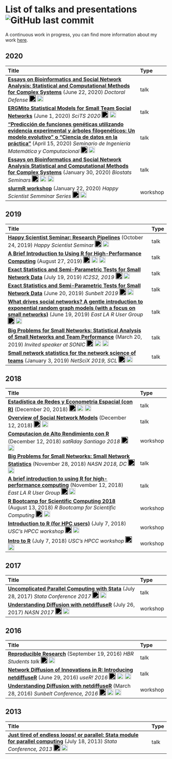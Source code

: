 
# List of talks and presentations ![GitHub last commit](https://img.shields.io/github/last-commit/gvegayon/talks)

A continuous work in progress, you can find more information about my
work [here](https://ggvy.cl).

## 2020

| Title                                                                                                                                                                                                                                                                                                                                                                                                                                                                                                                                                                                                                                                                                                                                                                                                                                                                                                                                                      | Type     |
| :--------------------------------------------------------------------------------------------------------------------------------------------------------------------------------------------------------------------------------------------------------------------------------------------------------------------------------------------------------------------------------------------------------------------------------------------------------------------------------------------------------------------------------------------------------------------------------------------------------------------------------------------------------------------------------------------------------------------------------------------------------------------------------------------------------------------------------------------------------------------------------------------------------------------------------------------------------- | :------- |
| <a href="https://github.com/gvegayon/defense" target="_blank" ><strong>Essays on Bioinformatics and Social Network Analysis: Statistical and Computational Methods for Complex Systems</strong></a> (June 22, 2020) <em>Doctoral Defense</em> <a href ="https://github.com/gvegayon/defense/raw/master/slides.pdf" target="_blank"><img width="20px" style="filter: brightness(0);" alt="Slides icon" src="https://upload.wikimedia.org/wikipedia/commons/f/f5/PowerPoint_Presentation_Flat_Icon.svg"></a> <a href="https://github.com/gvegayon/defense" target="_blank"><img width="20px" alt="Octocat icon" src="https://upload.wikimedia.org/wikipedia/commons/9/91/Octicons-mark-github.svg"></a>                                                                                                                                                                                                                                                      | talk     |
| <a href="20200600-scits2020/" target="_blank" ><strong>ERGMito Statistical Models for Small Team Social Networks</strong></a> (June 1, 2020) <em>SciTS 2020</em> <a href ="https://github.com/gvegayon/talks/raw/master/20200600-scits2020/slides.pdf" target="_blank"><img width="20px" style="filter: brightness(0);" alt="Slides icon" src="https://upload.wikimedia.org/wikipedia/commons/f/f5/PowerPoint_Presentation_Flat_Icon.svg"></a> <a href ="https://youtu.be/Dg32SnyOO7s" target="_blank"><img width="20px" alt="Video camera icon" src="https://upload.wikimedia.org/wikipedia/commons/8/82/Font_Awesome_5_regular_video.svg"></a>                                                                                                                                                                                                                                                                                                           | talk     |
| <a href="https://github.com/gvegayon/charla-puc-abril2020" target="_blank" ><strong>“Predicción de funciones genéticas utilizando evidencia experimental y árboles filogenéticos: Un modelo evolutivo” o “Ciencia de datos en la práctica”</strong></a> (April 15, 2020) <em>Seminario de Ingeniería Matemática y Computacional</em> <a href ="https://github.com/gvegayon/charla-puc-abril2020/blob/master/slides.pdf" target="_blank"><img width="20px" style="filter: brightness(0);" alt="Slides icon" src="https://upload.wikimedia.org/wikipedia/commons/f/f5/PowerPoint_Presentation_Flat_Icon.svg"></a> <a href="https://github.com/gvegayon/charla-puc-abril2020" target="_blank"><img width="20px" alt="Octocat icon" src="https://upload.wikimedia.org/wikipedia/commons/9/91/Octicons-mark-github.svg"></a>                                                                                                                                    | talk     |
| <a href="https://github.com/gvegayon/biostat-seminar-jan2020" target="_blank" ><strong>Essays on Bioinformatics and Social Network Analysis Statistical and Computational Methods for Complex Systems</strong></a> (January 30, 2020) <em>Biostats Seminars</em> <a href ="https://github.com/gvegayon/biostat-seminar-jan2020/raw/master/slides.pdf" target="_blank"><img width="20px" style="filter: brightness(0);" alt="Slides icon" src="https://upload.wikimedia.org/wikipedia/commons/f/f5/PowerPoint_Presentation_Flat_Icon.svg"></a> <a href ="https://youtu.be/hWyjRm1U_tc" target="_blank"><img width="20px" alt="Video camera icon" src="https://upload.wikimedia.org/wikipedia/commons/8/82/Font_Awesome_5_regular_video.svg"></a> <a href="https://github.com/gvegayon/biostat-seminar-jan2020" target="_blank"><img width="20px" alt="Octocat icon" src="https://upload.wikimedia.org/wikipedia/commons/9/91/Octicons-mark-github.svg"></a> | talk     |
| <a href="https://github.com/USCbiostats/slurmr-workshop" target="_blank" ><strong>slurmR workshop</strong></a> (January 22, 2020) <em>Happy Scientist Semminar Series</em> <a href ="https://uscbiostats.github.io/slurmr-workshop" target="_blank"><img width="20px" style="filter: brightness(0);" alt="Slides icon" src="https://upload.wikimedia.org/wikipedia/commons/f/f5/PowerPoint_Presentation_Flat_Icon.svg"></a> <a href="https://github.com/USCbiostats/slurmr-workshop" target="_blank"><img width="20px" alt="Octocat icon" src="https://upload.wikimedia.org/wikipedia/commons/9/91/Octicons-mark-github.svg"></a>                                                                                                                                                                                                                                                                                                                          | workshop |

## 2019

| Title                                                                                                                                                                                                                                                                                                                                                                                                                                                                                                                                                                                                                                                                                                                                                                                                                                                                                              | Type |
| :------------------------------------------------------------------------------------------------------------------------------------------------------------------------------------------------------------------------------------------------------------------------------------------------------------------------------------------------------------------------------------------------------------------------------------------------------------------------------------------------------------------------------------------------------------------------------------------------------------------------------------------------------------------------------------------------------------------------------------------------------------------------------------------------------------------------------------------------------------------------------------------------- | :--- |
| <a href="https://github.com/gvegayon/research-pipelines" target="_blank" ><strong>Happy Scientist Seminar: Research Pipelines</strong></a> (October 24, 2019) <em>Happy Scientist Seminar</em> <a href ="https://gvegayon.github.io/research-pipelines" target="_blank"><img width="20px" style="filter: brightness(0);" alt="Slides icon" src="https://upload.wikimedia.org/wikipedia/commons/f/f5/PowerPoint_Presentation_Flat_Icon.svg"></a> <a href="https://github.com/gvegayon/research-pipelines" target="_blank"><img width="20px" alt="Octocat icon" src="https://upload.wikimedia.org/wikipedia/commons/9/91/Octicons-mark-github.svg"></a>                                                                                                                                                                                                                                              | talk |
| <a href="https://github.com/gvegayon/ocrug-hpc-august2019" target="_blank" ><strong>A Brief Introduction to Using R for High-Performance Computing</strong></a> (August 27, 2019) <a href ="https://gvegayon.github.io/ocrug-hpc-august2019" target="_blank"><img width="20px" style="filter: brightness(0);" alt="Slides icon" src="https://upload.wikimedia.org/wikipedia/commons/f/f5/PowerPoint_Presentation_Flat_Icon.svg"></a> <a href ="https://youtu.be/gLmEBINxbFE" target="_blank"><img width="20px" alt="Video camera icon" src="https://upload.wikimedia.org/wikipedia/commons/8/82/Font_Awesome_5_regular_video.svg"></a> <a href="https://github.com/gvegayon/ocrug-hpc-august2019" target="_blank"><img width="20px" alt="Octocat icon" src="https://upload.wikimedia.org/wikipedia/commons/9/91/Octicons-mark-github.svg"></a>                                                     | talk |
| <a href="https://github.com/gvegayon/ic2s22019" target="_blank" ><strong>Exact Statistics and Semi-Parametric Tests for Small Network Data</strong></a> (July 19, 2019) <em>IC2S2, 2019</em> <a href ="https://github.com/gvegayon/ic2s22019/raw/master/index.pdf" target="_blank"><img width="20px" style="filter: brightness(0);" alt="Slides icon" src="https://upload.wikimedia.org/wikipedia/commons/f/f5/PowerPoint_Presentation_Flat_Icon.svg"></a> <a href="https://github.com/gvegayon/ic2s22019" target="_blank"><img width="20px" alt="Octocat icon" src="https://upload.wikimedia.org/wikipedia/commons/9/91/Octicons-mark-github.svg"></a>                                                                                                                                                                                                                                            | talk |
| <a href="https://github.com/gvegayon/sunbelt2019" target="_blank" ><strong>Exact Statistics and Semi-Parametric Tests for Small Network Data</strong></a> (June 20, 2019) <em>Sunbelt 2019</em> <a href ="https://github.com/gvegayon/sunbelt2019/blob/master/index-handout.pdf" target="_blank"><img width="20px" style="filter: brightness(0);" alt="Slides icon" src="https://upload.wikimedia.org/wikipedia/commons/f/f5/PowerPoint_Presentation_Flat_Icon.svg"></a> <a href="https://github.com/gvegayon/sunbelt2019" target="_blank"><img width="20px" alt="Octocat icon" src="https://upload.wikimedia.org/wikipedia/commons/9/91/Octicons-mark-github.svg"></a>                                                                                                                                                                                                                            | talk |
| <a href="https://github.com/gvegayon/laerug-ergms-june2019" target="_blank" ><strong>What drives social networks? A gentle introduction to exponential random graph models (with a focus on small networks)</strong></a> (June 19, 2019) <em>East LA R User Group</em> <a href ="https://github.com/gvegayon/laerug-ergms-june2019/blob/master/slides.pdf" target="_blank"><img width="20px" style="filter: brightness(0);" alt="Slides icon" src="https://upload.wikimedia.org/wikipedia/commons/f/f5/PowerPoint_Presentation_Flat_Icon.svg"></a> <a href="https://github.com/gvegayon/laerug-ergms-june2019" target="_blank"><img width="20px" alt="Octocat icon" src="https://upload.wikimedia.org/wikipedia/commons/9/91/Octicons-mark-github.svg"></a>                                                                                                                                        | talk |
| <a href="https://github.com/gvegayon/nu2019" target="_blank" ><strong>Big Problems for Small Networks: Statistical Analysis of Small Networks and Team Performance</strong></a> (March 20, 2019) <em>Invited speaker at SONIC</em> <a href ="https://github.com/muriteams/nasn2018/blob/netscix2019/index.pdf" target="_blank"><img width="20px" style="filter: brightness(0);" alt="Slides icon" src="https://upload.wikimedia.org/wikipedia/commons/f/f5/PowerPoint_Presentation_Flat_Icon.svg"></a> <a href ="https://youtu.be/0eTqv5cxTwU" target="_blank"><img width="20px" alt="Video camera icon" src="https://upload.wikimedia.org/wikipedia/commons/8/82/Font_Awesome_5_regular_video.svg"></a> <a href="https://github.com/gvegayon/nu2019" target="_blank"><img width="20px" alt="Octocat icon" src="https://upload.wikimedia.org/wikipedia/commons/9/91/Octicons-mark-github.svg"></a> | talk |
| <a href="https://github.com/muriteams/nasn2018/tree/netscix2019" target="_blank" ><strong>Small network statistics for the network science of teams</strong></a> (January 3, 2019) <em>NetSciX 2019, SCL</em> <a href ="https://github.com/muriteams/nasn2018/blob/netscix2019/index.pdf" target="_blank"><img width="20px" style="filter: brightness(0);" alt="Slides icon" src="https://upload.wikimedia.org/wikipedia/commons/f/f5/PowerPoint_Presentation_Flat_Icon.svg"></a> <a href="https://github.com/muriteams/nasn2018/tree/netscix2019" target="_blank"><img width="20px" alt="Octocat icon" src="https://upload.wikimedia.org/wikipedia/commons/9/91/Octicons-mark-github.svg"></a>                                                                                                                                                                                                    | talk |

## 2018

| Title                                                                                                                                                                                                                                                                                                                                                                                                                                                                                                                                                                                                                                                                                                                                                                                                                                                                                  | Type     |
| :------------------------------------------------------------------------------------------------------------------------------------------------------------------------------------------------------------------------------------------------------------------------------------------------------------------------------------------------------------------------------------------------------------------------------------------------------------------------------------------------------------------------------------------------------------------------------------------------------------------------------------------------------------------------------------------------------------------------------------------------------------------------------------------------------------------------------------------------------------------------------------- | :------- |
| <a href="https://github.com/gvegayon/redes-estadisticas2018" target="_blank" ><strong>Estadística de Redes y Econometria Espacial (con R)</strong></a> (December 20, 2018) <a href ="https://github.com/gvegayon/redes-estadisticas2018" target="_blank"><img width="20px" style="filter: brightness(0);" alt="Slides icon" src="https://upload.wikimedia.org/wikipedia/commons/f/f5/PowerPoint_Presentation_Flat_Icon.svg"></a> <a href ="https://www.facebook.com/Fundamentosdelosdatos/videos/281299225908470/" target="_blank"><img width="20px" alt="Video camera icon" src="https://upload.wikimedia.org/wikipedia/commons/8/82/Font_Awesome_5_regular_video.svg"></a> <a href="https://github.com/gvegayon/redes-estadisticas2018" target="_blank"><img width="20px" alt="Octocat icon" src="https://upload.wikimedia.org/wikipedia/commons/9/91/Octicons-mark-github.svg"></a> | talk     |
| <a href="https://github.com/gvegayon/cais-sep2018" target="_blank" ><strong>Overview of Social Network Models</strong></a> (December 12, 2018) <a href ="https://gvegayon.github.io/cais-sep2018" target="_blank"><img width="20px" style="filter: brightness(0);" alt="Slides icon" src="https://upload.wikimedia.org/wikipedia/commons/f/f5/PowerPoint_Presentation_Flat_Icon.svg"></a> <a href="https://github.com/gvegayon/cais-sep2018" target="_blank"><img width="20px" alt="Octocat icon" src="https://upload.wikimedia.org/wikipedia/commons/9/91/Octicons-mark-github.svg"></a>                                                                                                                                                                                                                                                                                              | talk     |
| <a href="https://github.com/gvegayon/satRdaySCL2018" target="_blank" ><strong>Computacion de Alto Rendimiento con R</strong></a> (December 12, 2018) <em>satRday Santiago 2018</em> <a href ="NA" target="_blank"><img width="20px" style="filter: brightness(0);" alt="Slides icon" src="https://upload.wikimedia.org/wikipedia/commons/f/f5/PowerPoint_Presentation_Flat_Icon.svg"></a> <a href="https://github.com/gvegayon/satRdaySCL2018" target="_blank"><img width="20px" alt="Octocat icon" src="https://upload.wikimedia.org/wikipedia/commons/9/91/Octicons-mark-github.svg"></a>                                                                                                                                                                                                                                                                                            | workshop |
| <a href="https://github.com/muriteams/nasn2018/tree/nasn2018" target="_blank" ><strong>Big Problems for Small Networks: Small Network Statistics</strong></a> (November 28, 2018) <em>NASN 2018, DC</em> <a href ="https://github.com/muriteams/nasn2018/blob/nasn2018/index.pdf" target="_blank"><img width="20px" style="filter: brightness(0);" alt="Slides icon" src="https://upload.wikimedia.org/wikipedia/commons/f/f5/PowerPoint_Presentation_Flat_Icon.svg"></a> <a href="https://github.com/muriteams/nasn2018/tree/nasn2018" target="_blank"><img width="20px" alt="Octocat icon" src="https://upload.wikimedia.org/wikipedia/commons/9/91/Octicons-mark-github.svg"></a>                                                                                                                                                                                                   | talk     |
| <a href="https://github.com/gvegayon/laerug-hpc-w-r-nov2018" target="_blank" ><strong>A brief introduction to using R for high-performance computing</strong></a> (November 12, 2018) <em>East LA R User Group</em> <a href ="https://gvegayon.github.io/laerug-hpc-w-r-nov2018/" target="_blank"><img width="20px" style="filter: brightness(0);" alt="Slides icon" src="https://upload.wikimedia.org/wikipedia/commons/f/f5/PowerPoint_Presentation_Flat_Icon.svg"></a> <a href="https://github.com/gvegayon/laerug-hpc-w-r-nov2018" target="_blank"><img width="20px" alt="Octocat icon" src="https://upload.wikimedia.org/wikipedia/commons/9/91/Octicons-mark-github.svg"></a>                                                                                                                                                                                                    | talk     |
| <a href="https://github.com/USCbiostats/rbootcamp/tree/fall2018" target="_blank" ><strong>R Bootcamp for Scientific Computing 2018</strong></a> (August 13, 2018) <em>R Bootcamp for Scientific Computing</em> <a href ="https://cdn.rawgit.com/USCbiostats/rbootcamp/master/day2/presentation.html" target="_blank"><img width="20px" style="filter: brightness(0);" alt="Slides icon" src="https://upload.wikimedia.org/wikipedia/commons/f/f5/PowerPoint_Presentation_Flat_Icon.svg"></a> <a href="https://github.com/USCbiostats/rbootcamp/tree/fall2018" target="_blank"><img width="20px" alt="Octocat icon" src="https://upload.wikimedia.org/wikipedia/commons/9/91/Octicons-mark-github.svg"></a>                                                                                                                                                                             | workshop |
| <a href="https://github.com/USCbiostats/hpc-with-r/" target="_blank" ><strong>Introduction to R (for HPC users)</strong></a> (July 7, 2018) <em>USC’s HPCC workshop</em> <a href ="https://uscbiostats.github.io/hpc-with-r/" target="_blank"><img width="20px" style="filter: brightness(0);" alt="Slides icon" src="https://upload.wikimedia.org/wikipedia/commons/f/f5/PowerPoint_Presentation_Flat_Icon.svg"></a> <a href="https://github.com/USCbiostats/hpc-with-r/" target="_blank"><img width="20px" alt="Octocat icon" src="https://upload.wikimedia.org/wikipedia/commons/9/91/Octicons-mark-github.svg"></a>                                                                                                                                                                                                                                                                | workshop |
| <a href="https://github.com/gvegayon/intro2r" target="_blank" ><strong>Intro to R</strong></a> (July 7, 2018) <em>USC’s HPCC workshop</em> <a href ="https://gvegayon.github.io/intro2r" target="_blank"><img width="20px" style="filter: brightness(0);" alt="Slides icon" src="https://upload.wikimedia.org/wikipedia/commons/f/f5/PowerPoint_Presentation_Flat_Icon.svg"></a> <a href="https://github.com/gvegayon/intro2r" target="_blank"><img width="20px" alt="Octocat icon" src="https://upload.wikimedia.org/wikipedia/commons/9/91/Octicons-mark-github.svg"></a>                                                                                                                                                                                                                                                                                                            | workshop |

## 2017

| Title                                                                                                                                                                                                                                                                                                                                                                                                                                                                                                                                                                                                                                                                                                                                                                                | Type     |
| :----------------------------------------------------------------------------------------------------------------------------------------------------------------------------------------------------------------------------------------------------------------------------------------------------------------------------------------------------------------------------------------------------------------------------------------------------------------------------------------------------------------------------------------------------------------------------------------------------------------------------------------------------------------------------------------------------------------------------------------------------------------------------------- | :------- |
| <a href="https://github.com/gvegayon/parallel/tree/master/talks/20170727_stata_conference" target="_blank" ><strong>Uncomplicated Parallel Computing with Stata</strong></a> (July 28, 2017) <em>Stata Conference 2017</em> <a href ="https://github.com/gvegayon/parallel/raw/master/talks/20170727_stata_conference/20170727_stata_conference.pdf" target="_blank"><img width="20px" style="filter: brightness(0);" alt="Slides icon" src="https://upload.wikimedia.org/wikipedia/commons/f/f5/PowerPoint_Presentation_Flat_Icon.svg"></a> <a href="https://github.com/gvegayon/parallel/tree/master/talks/20170727_stata_conference" target="_blank"><img width="20px" alt="Octocat icon" src="https://upload.wikimedia.org/wikipedia/commons/9/91/Octicons-mark-github.svg"></a> | talk     |
| <a href="https://github.com/USCCANA/netdiffuser-nasn2017/" target="_blank" ><strong>Understanding Diffusion with netdiffuseR</strong></a> (July 26, 2017) <em>NASN 2017</em> <a href ="https://usccana.github.io/netdiffuser-nasn2017/" target="_blank"><img width="20px" style="filter: brightness(0);" alt="Slides icon" src="https://upload.wikimedia.org/wikipedia/commons/f/f5/PowerPoint_Presentation_Flat_Icon.svg"></a> <a href="https://github.com/USCCANA/netdiffuser-nasn2017/" target="_blank"><img width="20px" alt="Octocat icon" src="https://upload.wikimedia.org/wikipedia/commons/9/91/Octicons-mark-github.svg"></a>                                                                                                                                              | workshop |

## 2016

| Title                                                                                                                                                                                                                                                                                                                                                                                                                                                                                                                                                                                                                                                                                                                                                                                                                                                                                                                                                                                                                  | Type     |
| :--------------------------------------------------------------------------------------------------------------------------------------------------------------------------------------------------------------------------------------------------------------------------------------------------------------------------------------------------------------------------------------------------------------------------------------------------------------------------------------------------------------------------------------------------------------------------------------------------------------------------------------------------------------------------------------------------------------------------------------------------------------------------------------------------------------------------------------------------------------------------------------------------------------------------------------------------------------------------------------------------------------------- | :------- |
| <a href="https://github.com/gvegayon/reproducible_research" target="_blank" ><strong>Reproducible Research</strong></a> (September 19, 2016) <em>HBR Students talk</em> <a href ="https://gvegayon.github.io/reproducible_research/" target="_blank"><img width="20px" style="filter: brightness(0);" alt="Slides icon" src="https://upload.wikimedia.org/wikipedia/commons/f/f5/PowerPoint_Presentation_Flat_Icon.svg"></a> <a href="https://github.com/gvegayon/reproducible_research" target="_blank"><img width="20px" alt="Octocat icon" src="https://upload.wikimedia.org/wikipedia/commons/9/91/Octicons-mark-github.svg"></a>                                                                                                                                                                                                                                                                                                                                                                                  | talk     |
| <a href="https://github.com/gvegayon/netdiffuser-user2016" target="_blank" ><strong>Network Diffusion of Innovations in R: Introducing netdiffuseR</strong></a> (June 29, 2016) <em>useR\! 2016</em> <a href ="https://github.com/gvegayon/netdiffuser-user2016/raw/master/netdiffuseR_useR2016.pdf" target="_blank"><img width="20px" style="filter: brightness(0);" alt="Slides icon" src="https://upload.wikimedia.org/wikipedia/commons/f/f5/PowerPoint_Presentation_Flat_Icon.svg"></a> <a href ="https://channel9.msdn.com/Events/useR-international-R-User-conference/useR2016/Network-Diffusion-of-Innovations-in-R-Introducing-netdiffuseR" target="_blank"><img width="20px" alt="Video camera icon" src="https://upload.wikimedia.org/wikipedia/commons/8/82/Font_Awesome_5_regular_video.svg"></a> <a href="https://github.com/gvegayon/netdiffuser-user2016" target="_blank"><img width="20px" alt="Octocat icon" src="https://upload.wikimedia.org/wikipedia/commons/9/91/Octicons-mark-github.svg"></a> | talk     |
| <a href="https://github.com/USCCANA/netdiffuser-sunbelt2016" target="_blank" ><strong>Understanding Diffusion with netdiffuseR</strong></a> (March 28, 2016) <em>Sunbelt Conference, 2016</em> <a href ="https://github.com/USCCANA/netdiffuser-sunbelt2016" target="_blank"><img width="20px" style="filter: brightness(0);" alt="Slides icon" src="https://upload.wikimedia.org/wikipedia/commons/f/f5/PowerPoint_Presentation_Flat_Icon.svg"></a> <a href ="https://www.youtube.com/playlist?list=PLT-GgRN1lFI4coHDqkRJm3flDw9e1gg2P" target="_blank"><img width="20px" alt="Video camera icon" src="https://upload.wikimedia.org/wikipedia/commons/8/82/Font_Awesome_5_regular_video.svg"></a> <a href="https://github.com/USCCANA/netdiffuser-sunbelt2016" target="_blank"><img width="20px" alt="Octocat icon" src="https://upload.wikimedia.org/wikipedia/commons/9/91/Octicons-mark-github.svg"></a>                                                                                                           | workshop |

## 2013

| Title                                                                                                                                                                                                                                                                                                                                                                                                                                                                                                                                                                                                                                                                                                              | Type |
| :----------------------------------------------------------------------------------------------------------------------------------------------------------------------------------------------------------------------------------------------------------------------------------------------------------------------------------------------------------------------------------------------------------------------------------------------------------------------------------------------------------------------------------------------------------------------------------------------------------------------------------------------------------------------------------------------------------------- | :--- |
| <a href="https://ideas.repec.org/p/boc/norl13/4.html" target="_blank" ><strong>Just tired of endless loops\! or parallel: Stata module for parallel computing</strong></a> (July 18, 2013) <em>Stata Conference, 2013</em> <a href ="https://github.com/gvegayon/talks/raw/master/20130718-parallel-stataconf/vega.pdf" target="_blank"><img width="20px" style="filter: brightness(0);" alt="Slides icon" src="https://upload.wikimedia.org/wikipedia/commons/f/f5/PowerPoint_Presentation_Flat_Icon.svg"></a> <a href="https://ideas.repec.org/p/boc/norl13/4.html" target="_blank"><img width="20px" alt="Octocat icon" src="https://upload.wikimedia.org/wikipedia/commons/9/91/Octicons-mark-github.svg"></a> | talk |

